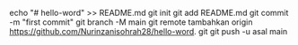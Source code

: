 echo "# hello-word" >> README.md 
git init 
git add README.md 
git commit -m "first commit" 
git branch -M main 
git remote tambahkan origin https://github.com/Nurinzanisohrah28/hello-word. git
 git push -u asal main
